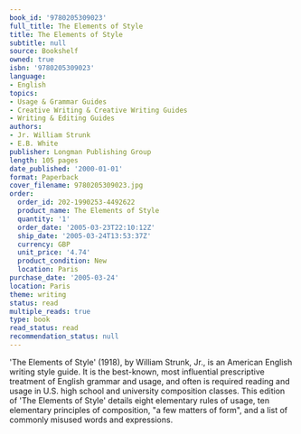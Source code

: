 ```yaml
---
book_id: '9780205309023'
full_title: The Elements of Style
title: The Elements of Style
subtitle: null
source: Bookshelf
owned: true
isbn: '9780205309023'
language:
- English
topics:
- Usage & Grammar Guides
- Creative Writing & Creative Writing Guides
- Writing & Editing Guides
authors:
- Jr. William Strunk
- E.B. White
publisher: Longman Publishing Group
length: 105 pages
date_published: '2000-01-01'
format: Paperback
cover_filename: 9780205309023.jpg
order:
  order_id: 202-1990253-4492622
  product_name: The Elements of Style
  quantity: '1'
  order_date: '2005-03-23T22:10:12Z'
  ship_date: '2005-03-24T13:53:37Z'
  currency: GBP
  unit_price: '4.74'
  product_condition: New
  location: Paris
purchase_date: '2005-03-24'
location: Paris
theme: writing
status: read
multiple_reads: true
type: book
read_status: read
recommendation_status: null
---
```

'The Elements of Style' (1918), by William Strunk, Jr., is an American English writing style guide. It is the best-known, most influential prescriptive treatment of English grammar and usage, and often is required reading and usage in U.S. high school and university composition classes. This edition of 'The Elements of Style' details eight elementary rules of usage, ten elementary principles of composition, "a few matters of form", and a list of commonly misused words and expressions.
